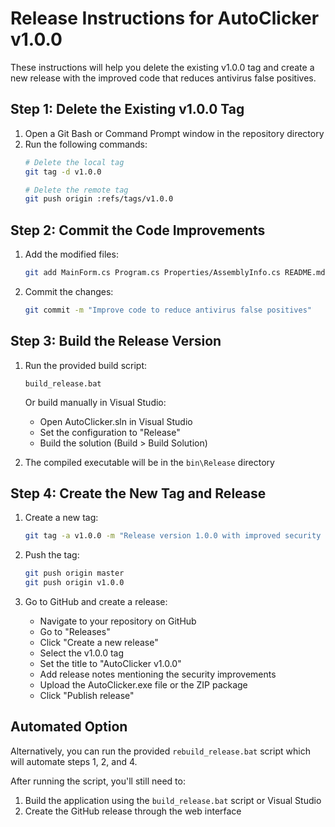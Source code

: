 # Release Instructions for AutoClicker v1.0.0

These instructions will help you delete the existing v1.0.0 tag and create a new release with the improved code that reduces antivirus false positives.

## Step 1: Delete the Existing v1.0.0 Tag

1. Open a Git Bash or Command Prompt window in the repository directory
2. Run the following commands:
   ```bash
   # Delete the local tag
   git tag -d v1.0.0
   
   # Delete the remote tag
   git push origin :refs/tags/v1.0.0
   ```

## Step 2: Commit the Code Improvements

1. Add the modified files:
   ```bash
   git add MainForm.cs Program.cs Properties/AssemblyInfo.cs README.md
   ```

2. Commit the changes:
   ```bash
   git commit -m "Improve code to reduce antivirus false positives"
   ```

## Step 3: Build the Release Version

1. Run the provided build script:
   ```
   build_release.bat
   ```
   
   Or build manually in Visual Studio:
   - Open AutoClicker.sln in Visual Studio
   - Set the configuration to "Release"
   - Build the solution (Build > Build Solution)

2. The compiled executable will be in the `bin\Release` directory

## Step 4: Create the New Tag and Release

1. Create a new tag:
   ```bash
   git tag -a v1.0.0 -m "Release version 1.0.0 with improved security measures"
   ```

2. Push the tag:
   ```bash
   git push origin master
   git push origin v1.0.0
   ```

3. Go to GitHub and create a release:
   - Navigate to your repository on GitHub
   - Go to "Releases"
   - Click "Create a new release"
   - Select the v1.0.0 tag
   - Set the title to "AutoClicker v1.0.0"
   - Add release notes mentioning the security improvements
   - Upload the AutoClicker.exe file or the ZIP package
   - Click "Publish release"

## Automated Option

Alternatively, you can run the provided `rebuild_release.bat` script which will automate steps 1, 2, and 4.

After running the script, you'll still need to:
1. Build the application using the `build_release.bat` script or Visual Studio
2. Create the GitHub release through the web interface 